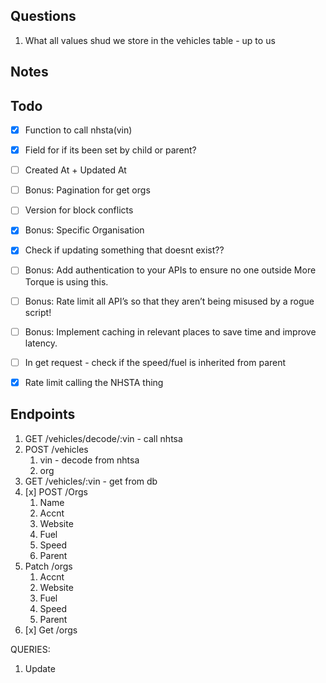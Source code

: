 ## Questions
1. What all values shud we store in the vehicles table - up to us
## Notes



## Todo 
- [x] Function to call nhsta(vin)
- [x] Field for if its been set by child or parent?
- [ ] Created At + Updated At
- [ ] Bonus: Pagination for get orgs
- [ ] Version for block conflicts
- [x] Bonus: Specific Organisation
- [x] Check if updating something that doesnt exist??
- [ ] Bonus: Add authentication to your APIs to ensure no one outside More Torque is using this.
- [ ] Bonus: Rate limit all API’s so that they aren’t being misused by a rogue script!
- [ ] Bonus: Implement caching in relevant places to save time and improve latency.
- [ ] In get request - check if the speed/fuel is inherited from parent
- [x] Rate limit calling the NHSTA thing



## Endpoints
1. GET /vehicles/decode/:vin - call nhtsa
2. POST /vehicles
   1. vin - decode from nhtsa
   2. org
3. GET /vehicles/:vin - get from db
4. [x] POST /Orgs
   1. Name
   2. Accnt
   3. Website
   4. Fuel
   5. Speed
   6. Parent
5. Patch /orgs
   1. Accnt
   2. Website
   3. Fuel
   4. Speed
   5. Parent
6. [x] Get /orgs

QUERIES:
1. Update